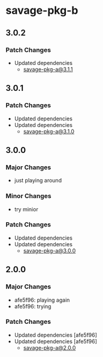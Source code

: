 # savage-pkg-b

## 3.0.2

### Patch Changes

- Updated dependencies
  - savage-pkg-a@3.1.1

## 3.0.1

### Patch Changes

- Updated dependencies
- Updated dependencies
  - savage-pkg-a@3.1.0

## 3.0.0

### Major Changes

- just playing around

### Minor Changes

- try minior

### Patch Changes

- Updated dependencies
- Updated dependencies
  - savage-pkg-a@3.0.0

## 2.0.0

### Major Changes

- afe5f96: playing again
- afe5f96: trying

### Patch Changes

- Updated dependencies [afe5f96]
- Updated dependencies [afe5f96]
  - savage-pkg-a@2.0.0
